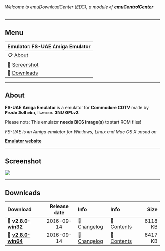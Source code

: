 ###### Welcome to emuDownloadCenter (EDC), a module of [**emuControlCenter**](https://github.com/PhoenixInteractiveNL/emuControlCenter/wiki/)
***
## Menu
| **Emulator: FS-UAE Amiga Emulator** |
|:---------|
| :clipboard: [About](#about) |
| :sunrise: [Screenshot](#screenshot) |
| :floppy_disk: [Downloads](#downloads) |
***
## About
**FS-UAE Amiga Emulator** is a emulator for **Commodore CDTV** made by **Frode Solheim**, license: **GNU GPLv2**

Please note: This emulator **needs BIOS image(s)** to start ROM files!

_FS-UAE is an Amiga emulator for Windows, Linux and Mac OS X based on_

[**Emulator website**](http://fs-uae.net/)
***
## Screenshot
![](https://raw.githubusercontent.com/PhoenixInteractiveNL/emuDownloadCenter/master/hooks/fsuae/screen.jpg)
***
## Downloads
| Download | Release date  | Info       | Info       | Size       |
|:---------|:-------------:|:-----------|:-----------|-----------:|
| :floppy_disk: [**v2.8.0-win32**](https://github.com/PhoenixInteractiveNL/edc-repo0002/raw/master/fsuae/2.8.0-win32.7z) | 2016-09-14 | :page_facing_up: [Changelog](https://github.com/PhoenixInteractiveNL/edc-repo0002/blob/master/fsuae/2.8.0-win32_changelog.txt) | :mag_right: [Contents](https://github.com/PhoenixInteractiveNL/edc-repo0002/blob/master/fsuae/2.8.0-win32_contents.txt) | 6118 KB |
| :floppy_disk: [**v2.8.0-win64**](https://github.com/PhoenixInteractiveNL/edc-repo0002/raw/master/fsuae/2.8.0-win64.7z) | 2016-09-14 | :page_facing_up: [Changelog](https://github.com/PhoenixInteractiveNL/edc-repo0002/blob/master/fsuae/2.8.0-win64_changelog.txt) | :mag_right: [Contents](https://github.com/PhoenixInteractiveNL/edc-repo0002/blob/master/fsuae/2.8.0-win64_contents.txt) | 6417 KB |
